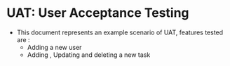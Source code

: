 # UAT: User Acceptance Testing 

- This document represents an example scenario of UAT, features tested are :
  - Adding a new user
  - Adding , Updating and deleting a new task
